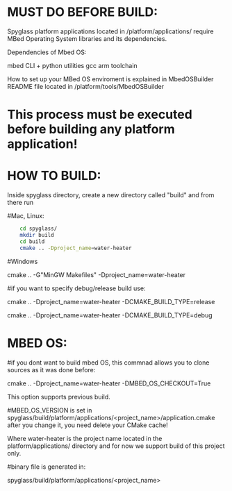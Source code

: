 MUST DO BEFORE BUILD:
======================

Spyglass platform applications located in /platform/applications/
require MBed Operating System libraries and its dependencies.

Dependencies of Mbed OS:

mbed CLI + python utilities
gcc arm toolchain

How to set up your MBed OS enviroment is explained in MbedOSBuilder README file
located in /platform/tools/MbedOSBuilder

This process must be executed before building any platform application!
=========================================================================


HOW TO BUILD:
=============

Inside spyglass directory, create a new directory called "build" and from there run

#Mac, Linux:

```bash
    cd spyglass/
    mkdir build
    cd build
    cmake .. -Dproject_name=water-heater
```

#Windows

cmake .. -G"MinGW Makefiles" -Dproject_name=water-heater

#if you want to specify debug/release build use:

cmake .. -Dproject_name=water-heater -DCMAKE_BUILD_TYPE=release

cmake .. -Dproject_name=water-heater -DCMAKE_BUILD_TYPE=debug



MBED OS:
========

#if you dont want to build mbed OS, this commnad allows you to clone sources as it was done before:

cmake .. -Dproject_name=water-heater -DMBED_OS_CHECKOUT=True

This option supports previous build.

#MBED_OS_VERSION is set in spyglass/build/platform/applications/<project_name>/application.cmake
after you change it, you need delete your CMake cache!

Where water-heater is the project name located in the platform/applications/ directory
and for now we support build of this project only.

#binary file is generated in:

  spyglass/build/platform/applications/<project_name>
